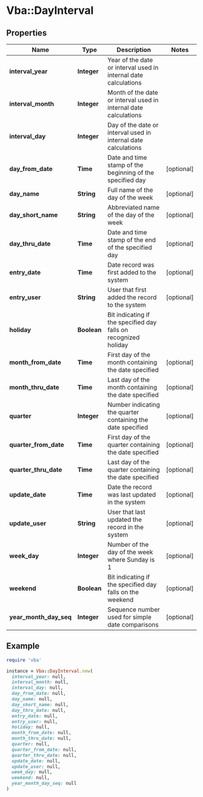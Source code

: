 # Vba::DayInterval

## Properties

| Name | Type | Description | Notes |
| ---- | ---- | ----------- | ----- |
| **interval_year** | **Integer** | Year of the date or interval used in internal date calculations |  |
| **interval_month** | **Integer** | Month of the date or interval used in internal date calculations |  |
| **interval_day** | **Integer** | Day of the date or interval used in internal date calculations |  |
| **day_from_date** | **Time** | Date and time stamp of the beginning of the specified day | [optional] |
| **day_name** | **String** | Full name of the day of the week | [optional] |
| **day_short_name** | **String** | Abbreviated name of the day of the week | [optional] |
| **day_thru_date** | **Time** | Date and time stamp of the end of the specified day | [optional] |
| **entry_date** | **Time** | Date record was first added to the system | [optional] |
| **entry_user** | **String** | User that first added the record to the system | [optional] |
| **holiday** | **Boolean** | Bit indicating if the specified day falls on recognized holiday |  |
| **month_from_date** | **Time** | First day of the month containing the date specified | [optional] |
| **month_thru_date** | **Time** | Last day of the month containing the date specified | [optional] |
| **quarter** | **Integer** | Number indicating the quarter containing the date specified | [optional] |
| **quarter_from_date** | **Time** | First day of the quarter containing the date specified | [optional] |
| **quarter_thru_date** | **Time** | Last day of the quarter containing the date specified | [optional] |
| **update_date** | **Time** | Date the record was last updated in the system | [optional] |
| **update_user** | **String** | User that last updated the record in the system | [optional] |
| **week_day** | **Integer** | Number of the day of the week where Sunday is 1 | [optional] |
| **weekend** | **Boolean** | Bit indicating if the specified day falls on the weekend | [optional] |
| **year_month_day_seq** | **Integer** | Sequence number used for simple date comparisons | [optional] |

## Example

```ruby
require 'vba'

instance = Vba::DayInterval.new(
  interval_year: null,
  interval_month: null,
  interval_day: null,
  day_from_date: null,
  day_name: null,
  day_short_name: null,
  day_thru_date: null,
  entry_date: null,
  entry_user: null,
  holiday: null,
  month_from_date: null,
  month_thru_date: null,
  quarter: null,
  quarter_from_date: null,
  quarter_thru_date: null,
  update_date: null,
  update_user: null,
  week_day: null,
  weekend: null,
  year_month_day_seq: null
)
```

